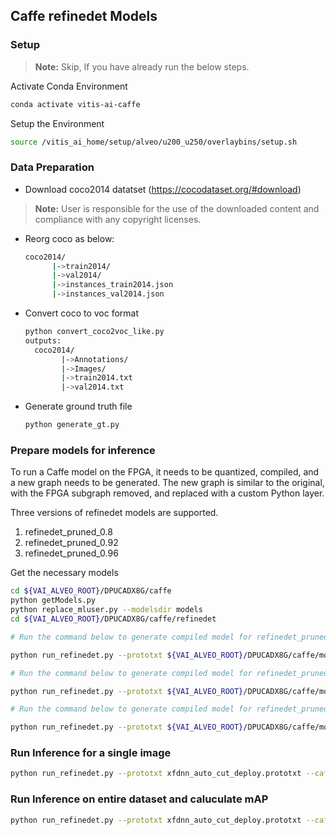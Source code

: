 ## Caffe refinedet Models

### Setup
> **Note:** Skip, If you have already run the below steps.

  Activate Conda Environment
  ```sh
  conda activate vitis-ai-caffe
  ```

  Setup the Environment

  ```sh
  source /vitis_ai_home/setup/alveo/u200_u250/overlaybins/setup.sh
  ```

### Data Preparation

- Download coco2014 datatset (https://cocodataset.org/#download)
> **Note:** User is responsible for the use of the downloaded content and compliance with any copyright licenses.
- Reorg coco as below:
  ```sh
  coco2014/
        |->train2014/
        |->val2014/
        |->instances_train2014.json
        |->instances_val2014.json
  ```
- Convert coco to voc format
  ```sh
  python convert_coco2voc_like.py
  outputs:
    coco2014/
          |->Annotations/
          |->Images/
          |->train2014.txt
          |->val2014.txt
  ```
- Generate ground truth file
  ```sh
  python generate_gt.py
  ```


### Prepare models for inference

To run a Caffe model on the FPGA, it needs to be quantized, compiled, and a new graph needs to be generated. The new graph is similar to the original, with the FPGA subgraph removed, and replaced with a custom Python layer.

Three versions of refinedet models are supported.
1. refinedet_pruned_0.8
2. refinedet_pruned_0.92
3. refinedet_pruned_0.96

Get the necessary models
  ```sh
  cd ${VAI_ALVEO_ROOT}/DPUCADX8G/caffe
  python getModels.py
  python replace_mluser.py --modelsdir models
  cd ${VAI_ALVEO_ROOT}/DPUCADX8G/caffe/refinedet
  ```

```sh
# Run the command below to generate compiled model for refinedet_pruned_0.8

python run_refinedet.py --prototxt ${VAI_ALVEO_ROOT}/DPUCADX8G/caffe/models/refinedet_pruned_0.8/trainval.prototxt --caffemodel ${VAI_ALVEO_ROOT}/DPUCADX8G/caffe/models/refinedet_pruned_0.8/trainval.caffemodel --prepare

```

```sh
# Run the command below to generate compiled model for refinedet_pruned_0.92

python run_refinedet.py --prototxt ${VAI_ALVEO_ROOT}/DPUCADX8G/caffe/models/refinedet_pruned_0.92/trainval.prototxt --caffemodel ${VAI_ALVEO_ROOT}/DPUCADX8G/caffe/models/refinedet_pruned_0.92/trainval.caffemodel --prepare

```

```sh
# Run the command below to generate compiled model for refinedet_pruned_0.96

python run_refinedet.py --prototxt ${VAI_ALVEO_ROOT}/DPUCADX8G/caffe/models/refinedet_pruned_0.96/trainval.prototxt --caffemodel ${VAI_ALVEO_ROOT}/DPUCADX8G/caffe/models/refinedet_pruned_0.96/trainval.caffemodel --prepare
```

### Run Inference for a single image
```sh
python run_refinedet.py --prototxt xfdnn_auto_cut_deploy.prototxt --caffemodel quantize_results/deploy.caffemodel --labelmap_file labelmap.prototxt --image <img_path>
```

### Run Inference on entire dataset and caluculate mAP
```sh
python run_refinedet.py --prototxt xfdnn_auto_cut_deploy.prototxt --caffemodel quantize_results/deploy.caffemodel --labelmap_file labelmap.prototxt --test_image_root ./coco2014/Images/ --image_list_file ./coco2014/val2014.txt --gt_file gt_file.txt --validate
```
